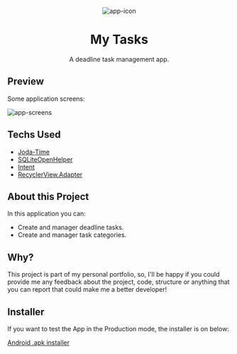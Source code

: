 <p align="center">
  <img src="https://github.com/omouravictor/assets/blob/main/assets/my-tasks/icon.png" alt="app-icon">
</p>

<h1 align="center">My Tasks</h1>
<p align="center">A deadline task management app.</p>

## Preview

Some application screens:

<img src="https://github.com/omouravictor/assets/blob/main/assets/my-tasks/app-screens-1.png" alt="app-screens">

## Techs Used

- [Joda-Time](https://www.joda.org/joda-time/)
- [SQLiteOpenHelper](https://developer.android.com/reference/android/database/sqlite/SQLiteOpenHelper)
- [Intent](https://developer.android.com/reference/android/content/Intent)
- [RecyclerView.Adapter](https://developer.android.com/reference/androidx/recyclerview/widget/RecyclerView.Adapter)

## About this Project

In this application you can:

  - Create and manager deadline tasks.
  - Create and manager task categories.

## Why?

This project is part of my personal portfolio, so, I'll be happy if you could provide me any feedback about the project, code, structure or anything that you can report that could make me a better developer!

## Installer

If you want to test the App in the Production mode, the installer is on below:

[Android .apk installer](https://drive.google.com/file/d/1J8ANAOrsjc7JeYs9ZEdRcCGZzIrQjZbB/view?usp=sharing)
